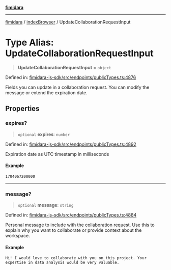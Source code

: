 [**fimidara**](../../README.md)

***

[fimidara](../../modules.md) / [indexBrowser](../README.md) / UpdateCollaborationRequestInput

# Type Alias: UpdateCollaborationRequestInput

> **UpdateCollaborationRequestInput** = `object`

Defined in: [fimidara-js-sdk/src/endpoints/publicTypes.ts:4876](https://github.com/softkave/fimidara/blob/feac071900ab8644442d355e5cb5db9df2f34600/fimidara-js-sdk/src/endpoints/publicTypes.ts#L4876)

Fields you can update in a collaboration request. You can modify the message or extend the expiration date.

## Properties

### expires?

> `optional` **expires**: `number`

Defined in: [fimidara-js-sdk/src/endpoints/publicTypes.ts:4892](https://github.com/softkave/fimidara/blob/feac071900ab8644442d355e5cb5db9df2f34600/fimidara-js-sdk/src/endpoints/publicTypes.ts#L4892)

Expiration date as UTC timestamp in milliseconds

#### Example

```
1704067200000
```

***

### message?

> `optional` **message**: `string`

Defined in: [fimidara-js-sdk/src/endpoints/publicTypes.ts:4884](https://github.com/softkave/fimidara/blob/feac071900ab8644442d355e5cb5db9df2f34600/fimidara-js-sdk/src/endpoints/publicTypes.ts#L4884)

Personal message to include with the collaboration request. Use this to explain why you want to collaborate or provide context about the workspace.

#### Example

```
Hi! I would love to collaborate with you on this project. Your expertise in data analysis would be very valuable.
```
